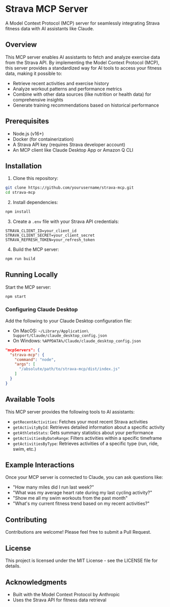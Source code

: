 # Strava MCP Server

A Model Context Protocol (MCP) server for seamlessly integrating Strava fitness data with AI assistants like Claude.

## Overview

This MCP server enables AI assistants to fetch and analyze exercise data from the Strava API. By implementing the Model Context Protocol (MCP), this server provides a standardized way for AI tools to access your fitness data, making it possible to:

- Retrieve recent activities and exercise history
- Analyze workout patterns and performance metrics
- Combine with other data sources (like nutrition or health data) for comprehensive insights
- Generate training recommendations based on historical performance

## Prerequisites

- Node.js (v16+)
- Docker (for containerization)
- A Strava API key (requires Strava developer account)
- An MCP client like Claude Desktop App or Amazon Q CLI

## Installation

1. Clone this repository:
```bash
git clone https://github.com/yourusername/strava-mcp.git
cd strava-mcp
```

2. Install dependencies:
```bash
npm install
```

3. Create a `.env` file with your Strava API credentials:
```
STRAVA_CLIENT_ID=your_client_id
STRAVA_CLIENT_SECRET=your_client_secret
STRAVA_REFRESH_TOKEN=your_refresh_token
```

4. Build the MCP server:
```bash
npm run build
```

## Running Locally

Start the MCP server:
```bash
npm start
```

### Configuring Claude Desktop

Add the following to your Claude Desktop configuration file:

- On MacOS: `~/Library/Application\ Support/Claude/claude_desktop_config.json`
- On Windows: `%APPDATA%/Claude/claude_desktop_config.json`

```json
"mcpServers": {
  "strava-mcp": {
    "command": "node",
    "args": [
      "/absolute/path/to/strava-mcp/dist/index.js"
    ]
  }
}
```

## Available Tools

This MCP server provides the following tools to AI assistants:

- `getRecentActivities`: Fetches your most recent Strava activities
- `getActivityById`: Retrieves detailed information about a specific activity
- `getAthleteStats`: Gets summary statistics about your performance
- `getActivitiesByDateRange`: Filters activities within a specific timeframe
- `getActivitiesByType`: Retrieves activities of a specific type (run, ride, swim, etc.)

## Example Interactions

Once your MCP server is connected to Claude, you can ask questions like:

- "How many miles did I run last week?"
- "What was my average heart rate during my last cycling activity?"
- "Show me all my swim workouts from the past month"
- "What's my current fitness trend based on my recent activities?"

## Contributing

Contributions are welcome! Please feel free to submit a Pull Request.

## License

This project is licensed under the MIT License - see the LICENSE file for details.

## Acknowledgments

- Built with the Model Context Protocol by Anthropic
- Uses the Strava API for fitness data retrieval